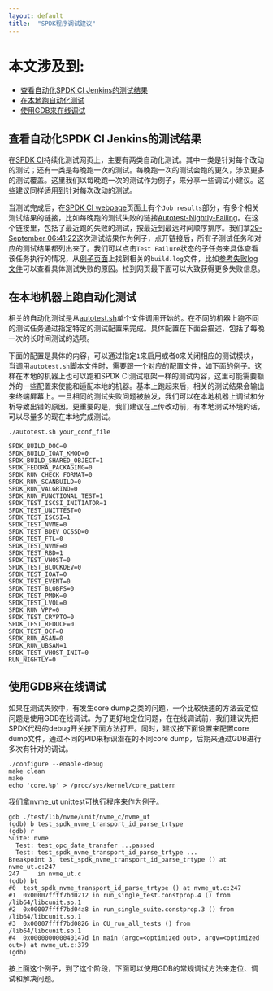 ```yaml
---
layout: default
title:  "SPDK程序调试建议"
---
```


# 本文涉及到:

* [查看自动化SPDK CI Jenkins的测试结果](#ci_jenkins)
* [在本地跑自动化测试](#local_run)
* [使用GDB来在线调试](#gdb)

<a id="ci_jenkins"></a>
## 查看自动化SPDK CI Jenkins的测试结果

在[SPDK CI](https://dqtibwqq6s6ux.cloudfront.net/)持续化测试网页上，主要有两类自动化测试。其中一类是针对每个改动的测试；还有一类是每晚跑一次的测试。每晚跑一次的测试会跑的更久，涉及更多的测试覆盖。这里我们以每晚跑一次的测试作为例子，来分享一些调试小建议。这些建议同样适用到针对每次改动的测试。

当测试完成后，在[SPDK CI webpage](https://dqtibwqq6s6ux.cloudfront.net/)页面上有个`Job results`部分，有多个相关测试结果的链接，比如每晚跑的测试失败的链接[Autotest-Nightly-Failing](https://dqtibwqq6s6ux.cloudfront.net/public_build/autotest-nightly-failing.html)。在这个链接里，包括了最近跑的失败的测试，按最近到最远时间顺序排序。我们拿[29-September 06:41:22](https://dqtibwqq6s6ux.cloudfront.net/public_build/autotest-nightly-failing_454.html)这次测试结果作为例子，点开链接后，所有子测试任务和对应的测试结果都列出来了。我们可以点击`Test Failure`状态的子任务来具体查看该任务执行的情况，从[例子页面](https://dqtibwqq6s6ux.cloudfront.net/results/autotest-nightly-failing/builds/454/archive/vhost_autotest_nightly/index.html)上找到相关的`build.log`文件，比如[参考失败log文件](https://dqtibwqq6s6ux.cloudfront.net/results/autotest-nightly-failing/builds/454/archive/vhost_autotest_nightly/build.log)可以查看具体测试失败的原因。拉到网页最下面可以大致获得更多失败信息。

<a id="local_run"></a>
## 在本地机器上跑自动化测试

相关的自动化测试是从[autotest.sh](https://github.com/spdk/spdk/blob/master/autotest.sh)单个文件调用开始的。在不同的机器上跑不同的测试任务通过指定特定的测试配置来完成。具体配置在下面会描述，包括了每晚一次的长时间测试的选项。

下面的配置是具体的内容，可以通过指定`1`来启用或者`0`来关闭相应的测试模块，当调用`autotest.sh`脚本文件时，需要跟一个对应的配置文件，如下面的例子。这样在本地的机器上也可以跑和SPDK CI测试框架一样的测试内容，这里可能需要额外的一些配置来使能和适配本地的机器。基本上跑起来后，相关的测试结果会输出来终端屏幕上。一旦相同的测试失败问题被触发，我们可以在本地机器上调试和分析导致出错的原因。更重要的是，我们建议在上传改动前，有本地测试环境的话，可以尽量多的现在本地完成测试。

~~~{.sh}
./autotest.sh your_conf_file
~~~

~~~{.sh}
SPDK_BUILD_DOC=0
SPDK_BUILD_IOAT_KMOD=0
SPDK_BUILD_SHARED_OBJECT=1
SPDK_FEDORA_PACKAGING=0
SPDK_RUN_CHECK_FORMAT=0
SPDK_RUN_SCANBUILD=0
SPDK_RUN_VALGRIND=0
SPDK_RUN_FUNCTIONAL_TEST=1
SPDK_TEST_ISCSI_INITIATOR=1
SPDK_TEST_UNITTEST=0
SPDK_TEST_ISCSI=1
SPDK_TEST_NVME=0
SPDK_TEST_BDEV_OCSSD=0
SPDK_TEST_FTL=0
SPDK_TEST_NVMF=0
SPDK_TEST_RBD=1
SPDK_TEST_VHOST=0
SPDK_TEST_BLOCKDEV=0
SPDK_TEST_IOAT=0
SPDK_TEST_EVENT=0
SPDK_TEST_BLOBFS=0
SPDK_TEST_PMDK=0
SPDK_TEST_LVOL=0
SPDK_RUN_VPP=0
SPDK_TEST_CRYPTO=0
SPDK_TEST_REDUCE=0
SPDK_TEST_OCF=0
SPDK_RUN_ASAN=0
SPDK_RUN_UBSAN=1
SPDK_TEST_VHOST_INIT=0
RUN_NIGHTLY=0
~~~

<a id="gdb"></a>
## 使用GDB来在线调试
如果在测试失败中，有发生core dump之类的问题，一个比较快速的方法去定位问题是使用GDB在线调试。为了更好地定位问题，在在线调试前，我们建议先把SPDK代码的debug开关按下面方法打开。同时，建议按下面设置来配置core dump文件，通过不同的PID来标识潜在的不同core dump，后期来通过GDB进行多次有针对的调试。

~~~{.sh}
./configure --enable-debug
make clean
make
echo 'core.%p' > /proc/sys/kernel/core_pattern
~~~

我们拿nvme_ut unittest可执行程序来作为例子。

~~~{.sh}
gdb ./test/lib/nvme/unit/nvme_c/nvme_ut
(gdb) b test_spdk_nvme_transport_id_parse_trtype
(gdb) r
Suite: nvme
  Test: test_opc_data_transfer ...passed
  Test: test_spdk_nvme_transport_id_parse_trtype ...
Breakpoint 3, test_spdk_nvme_transport_id_parse_trtype () at nvme_ut.c:247
247     in nvme_ut.c
(gdb) bt
#0  test_spdk_nvme_transport_id_parse_trtype () at nvme_ut.c:247
#1  0x00007ffff7bd0212 in run_single_test.constprop.4 () from /lib64/libcunit.so.1
#2  0x00007ffff7bd04a8 in run_single_suite.constprop.3 () from /lib64/libcunit.so.1
#3  0x00007ffff7bd0826 in CU_run_all_tests () from /lib64/libcunit.so.1
#4  0x000000000040147d in main (argc=<optimized out>, argv=<optimized out>) at nvme_ut.c:379
(gdb)
~~~

按上面这个例子，到了这个阶段，下面可以使用GDB的常规调试方法来定位、调试和解决问题。
